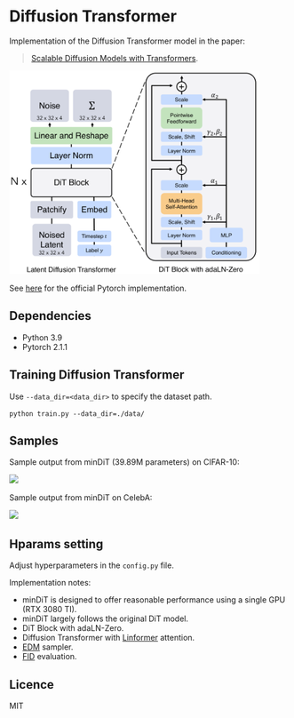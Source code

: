 # Diffusion Transformer
Implementation of the Diffusion Transformer model in the paper:

> [Scalable Diffusion Models with Transformers](https://arxiv.org/abs/2212.09748). 

<img src="./images/ldt.png" width="450px"></img>

See [here](https://github.com/facebookresearch/DiT) for the official Pytorch implementation.


## Dependencies
- Python 3.9
- Pytorch 2.1.1


## Training Diffusion Transformer
Use `--data_dir=<data_dir>` to specify the dataset path.
```
python train.py --data_dir=./data/
```

## Samples
Sample output from minDiT (39.89M parameters) on CIFAR-10:

<img src="./images/mindit_cifar.gif" width="650px"></img>

Sample output from minDiT on CelebA:

<img src="./images/mindit_celeba64.gif" width="550px"></img>



## Hparams setting
Adjust hyperparameters in the `config.py` file.

Implementation notes:
- minDiT is designed to offer reasonable performance using a single GPU (RTX 3080 TI).
- minDiT largely follows the original DiT model.
- DiT Block with adaLN-Zero.
- Diffusion Transformer with [Linformer](https://arxiv.org/abs/2006.04768) attention.
- [EDM](https://arxiv.org/abs/2206.00364) sampler.
- [FID](https://arxiv.org/abs/1706.08500) evaluation.


## Licence
MIT
